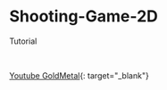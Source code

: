 # Shooting-Game-2D
Tutorial

<br>

[Youtube GoldMetal](https://www.youtube.com/playlist?list=PLO-mt5Iu5TeYtWvM9eN-xnwRbyUAMWd3b){: target="_blank"}
